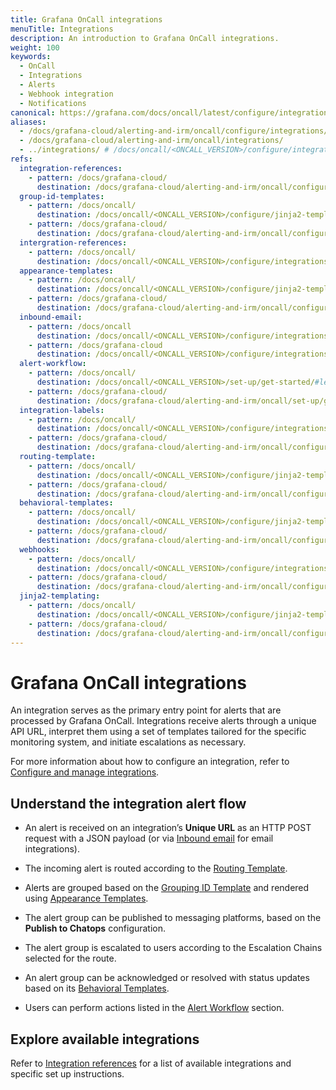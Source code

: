 ```yaml
---
title: Grafana OnCall integrations
menuTitle: Integrations
description: An introduction to Grafana OnCall integrations.
weight: 100
keywords:
  - OnCall
  - Integrations
  - Alerts
  - Webhook integration
  - Notifications
canonical: https://grafana.com/docs/oncall/latest/configure/integrations/
aliases:
  - /docs/grafana-cloud/alerting-and-irm/oncall/configure/integrations/
  - /docs/grafana-cloud/alerting-and-irm/oncall/integrations/
  - ../integrations/ # /docs/oncall/<ONCALL_VERSION>/configure/integrations/
refs:
  integration-references:
    - pattern: /docs/grafana-cloud/
      destination: /docs/grafana-cloud/alerting-and-irm/oncall/configure/integrations/references/
  group-id-templates:
    - pattern: /docs/oncall/
      destination: /docs/oncall/<ONCALL_VERSION>/configure/jinja2-templating/#grouping-id-template
    - pattern: /docs/grafana-cloud/
      destination: /docs/grafana-cloud/alerting-and-irm/oncall/configure/jinja2-templating/#grouping-id-template
  intergration-references:
    - pattern: /docs/oncall/
      destination: /docs/oncall/<ONCALL_VERSION>/configure/integrations/references/
  appearance-templates:
    - pattern: /docs/oncall/
      destination: /docs/oncall/<ONCALL_VERSION>/configure/jinja2-templating/#appearance-templates
    - pattern: /docs/grafana-cloud/
      destination: /docs/grafana-cloud/alerting-and-irm/oncall/configure/jinja2-templating/#appearance-templates
  inbound-email:
    - pattern: /docs/oncall
      destination: /docs/oncall/<ONCALL_VERSION>/configure/integrations/references/inbound-email/
    - pattern: /docs/grafana-cloud
      destination: /docs/oncall/<ONCALL_VERSION>/configure/integrations/references/inbound-email/
  alert-workflow:
    - pattern: /docs/oncall/
      destination: /docs/oncall/<ONCALL_VERSION>/set-up/get-started/#learn-about-the-alert-workflow
    - pattern: /docs/grafana-cloud/
      destination: /docs/grafana-cloud/alerting-and-irm/oncall/set-up/get-started/#learn-about-the-alert-workflow
  integration-labels:
    - pattern: /docs/oncall/
      destination: /docs/oncall/<ONCALL_VERSION>/configure/integrations/labels/
    - pattern: /docs/grafana-cloud/
      destination: /docs/grafana-cloud/alerting-and-irm/oncall/configure/integrations/labels/
  routing-template:
    - pattern: /docs/oncall/
      destination: /docs/oncall/<ONCALL_VERSION>/configure/jinja2-templating/#routing-template
    - pattern: /docs/grafana-cloud/
      destination: /docs/grafana-cloud/alerting-and-irm/oncall/configure/jinja2-templating/#routing-template
  behavioral-templates:
    - pattern: /docs/oncall/
      destination: /docs/oncall/<ONCALL_VERSION>/configure/jinja2-templating/#behavioral-templates
    - pattern: /docs/grafana-cloud/
      destination: /docs/grafana-cloud/alerting-and-irm/oncall/configure/jinja2-templating/#behavioral-templates
  webhooks:
    - pattern: /docs/oncall/
      destination: /docs/oncall/<ONCALL_VERSION>/configure/integrations/outgoing-webhooks/
    - pattern: /docs/grafana-cloud/
      destination: /docs/grafana-cloud/alerting-and-irm/oncall/configure/integrations/outgoing-webhooks/
  jinja2-templating:
    - pattern: /docs/oncall/
      destination: /docs/oncall/<ONCALL_VERSION>/configure/jinja2-templating/
    - pattern: /docs/grafana-cloud/
      destination: /docs/grafana-cloud/alerting-and-irm/oncall/configure/jinja2-templating/
---
```


# Grafana OnCall integrations

An integration serves as the primary entry point for alerts that are processed by Grafana OnCall.
Integrations receive alerts through a unique API URL, interpret them using a set of templates tailored for the specific monitoring system, and initiate
escalations as necessary.

For more information about how to configure an integration, refer to [Configure and manage integrations](https://grafana.com/docs/oncall/latest/configure/integrations/integration-management/).

## Understand the integration alert flow

- An alert is received on an integration’s **Unique URL** as an HTTP POST request with a JSON payload (or via [Inbound email](ref:inbound-email) for email integrations).

- The incoming alert is routed according to the [Routing Template](ref:routing-template).

- Alerts are grouped based on the [Grouping ID Template](ref:group-id-templates) and rendered using [Appearance Templates](ref:appearance-templates).

- The alert group can be published to messaging platforms, based on the **Publish to Chatops** configuration.

- The alert group is escalated to users according to the Escalation Chains selected for the route.

- An alert group can be acknowledged or resolved with status updates based on its [Behavioral Templates](ref:behavioral-templates).

- Users can perform actions listed in the [Alert Workflow](ref:alert-workflow) section.

## Explore available integrations

Refer to [Integration references](ref:intergration-references) for a list of available integrations and specific set up instructions.

